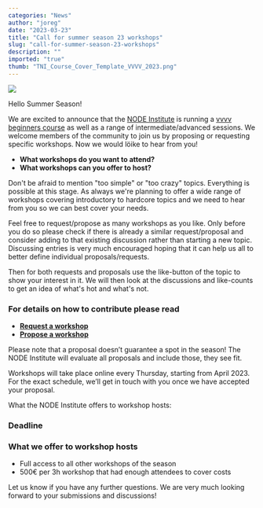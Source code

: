 ```yaml
---
categories: "News"
author: "joreg"
date: "2023-03-23"
title: "Call for summer season 23 workshops"
slug: "call-for-summer-season-23-workshops"
description: ""
imported: "true"
thumb: "TNI_Course_Cover_Template_VVVV_2023.png"
---
```



![](TNI_Course_Cover_Template_VVVV_2023.png) 

Hello Summer Season!

We are excited to announce that the [NODE Institute](https://thenodeinstitute.org/summer-season-23/) is running a [vvvv beginners course](https://thenodeinstitute.org/courses/vvvv-beginner-class-summer-2023/) as well as a range of intermediate/advanced sessions. We welcome members of the community to join us by proposing or requesting specific workshops. Now we would löike to hear from you!

* **What workshops do you want to attend?**
* **What workshops can you offer to host?**

Don't be afraid to mention "too simple" or "too crazy" topics. Everything is possible at this stage. As always we're planning to offer a wide range of workshops covering introductory to hardcore topics and we need to hear from you so we can best cover your needs.

Feel free to request/propose as many workshops as you like. Only before you do so please check if there is already a similar request/proposal and consider adding to that existing discussion rather than starting a new topic. Discussing entries is very much encouraged hoping that it can help us all to better define individual proposals/requests.

Then for both requests and proposals use the like-button of the topic to show your interest in it. We will then look at the discussions and like-counts to get an idea of what's hot and what's not.

### For details on how to contribute please read

* **[Request a workshop](https://discourse.vvvv.org/c/node-workshops-23/requests)**
* **[Propose a workshop](https://discourse.vvvv.org/c/node-workshops-23/proposals)**

Please note that a proposal doesn’t guarantee a spot in the season! The NODE Institute will evaluate all proposals and include those, they see fit.

Workshops will take place online every Thursday, starting from April 2023. For the exact schedule, we’ll get in touch with you once we have accepted your proposal.

What the NODE Institute offers to workshop hosts:


### Deadline



### What we offer to workshop hosts

* Full access to all other workshops of the season
* 500€ per 3h workshop that had enough attendees to cover costs

Let us know if you have any further questions. We are very much looking forward to your submissions and discussions!